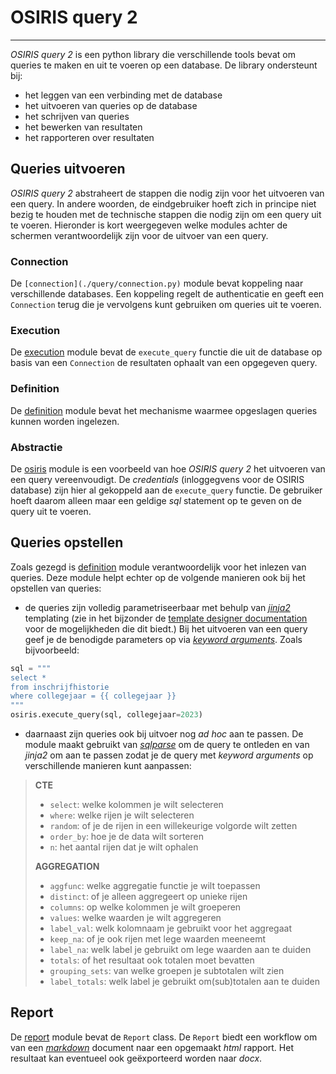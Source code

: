 # OSIRIS query 2
---
*OSIRIS query 2* is een python library die verschillende tools bevat om queries te maken en uit te voeren op een database. De library ondersteunt bij:

- het leggen van een verbinding met de database
- het uitvoeren van queries op de database
- het schrijven van queries
- het bewerken van resultaten
- het rapporteren over resultaten

## Queries uitvoeren
*OSIRIS query 2* abstraheert de stappen die nodig zijn voor het uitvoeren van een query. In andere woorden, de eindgebruiker hoeft zich in principe niet bezig te houden met de technische stappen die nodig zijn om een query uit te voeren. Hieronder is kort weergegeven welke modules achter de schermen verantwoordelijk zijn voor de uitvoer van een query.

### Connection
De `[connection](./query/connection.py)` module bevat koppeling naar verschillende databases. Een koppeling regelt de authenticatie en geeft een `Connection` terug die je vervolgens kunt gebruiken om queries uit te voeren.

### Execution
De [execution](./query/execution.py) module bevat de `execute_query` functie die uit de database op basis van een `Connection` de resultaten ophaalt van een opgegeven query.

### Definition
De [definition](./query/definition.py) module bevat het mechanisme waarmee opgeslagen queries kunnen worden ingelezen.

### Abstractie
De [osiris](./query/osiris.py) module is een voorbeeld van hoe *OSIRIS query 2* het uitvoeren van een query vereenvoudigt. De *credentials* (inloggegvens voor de OSIRIS database) zijn hier al gekoppeld aan de `execute_query` functie. De gebruiker hoeft daarom alleen maar een geldige *sql* statement op te geven on de query uit te voeren.

## Queries opstellen
Zoals gezegd is [definition](./query/definition.py) module verantwoordelijk voor het inlezen van queries. Deze module helpt echter op de volgende manieren ook bij het opstellen van queries:

- de queries zijn volledig parametriseerbaar met behulp van [*jinja2*](https://jinja.palletsprojects.com/en/3.0.x/) templating (zie in het bijzonder de [template designer documentation](https://jinja.palletsprojects.com/en/3.0.x/templates/) voor de mogelijkheden die dit biedt.) Bij het uitvoeren van een query geef je de benodigde parameters op via [*keyword arguments*](https://docs.python.org/3/tutorial/controlflow.html#keyword-arguments). Zoals bijvoorbeeld:

```python
sql = """
select *
from inschrijfhistorie
where collegejaar = {{ collegejaar }}
"""
osiris.execute_query(sql, collegejaar=2023)
```
- daarnaast zijn queries ook bij uitvoer nog *ad hoc* aan te passen. De module maakt gebruikt van [*sqlparse*](https://sqlparse.readthedocs.io/en/latest/) om de query te ontleden en van *jinja2* om aan te passen zodat je de query met *keyword arguments* op verschillende manieren kunt aanpassen:

> **CTE**
> - `select`: welke kolommen je wilt selecteren
> - `where`: welke rijen je wilt selecteren
> - `random`: of je de rijen in een willekeurige volgorde wilt zetten
> - `order_by`: hoe je de data wilt sorteren
> - `n`: het aantal rijen dat je wilt ophalen
>
> **AGGREGATION**
> - `aggfunc`: welke aggregatie functie je wilt toepassen
> - `distinct`: of je alleen aggregeert op unieke rijen
> - `columns`: op welke kolommen je wilt groeperen
> - `values`: welke waarden je wilt aggregeren
> - `label_val`: welk kolomnaam je gebruikt voor het aggregaat
> - `keep_na`: of je ook rijen met lege waarden meeneemt
> - `label_na`: welk label je gebruikt om lege waarden aan te duiden
> - `totals`: of het resultaat ook totalen moet bevatten
> - `grouping_sets`: van welke groepen je subtotalen wilt zien
> - `label_totals`: welk label je gebruikt om(sub)totalen aan te duiden

## Report
De [report](./query/report.py) module bevat de `Report` class. De `Report` biedt een workflow om van een [*markdown*](https://daringfireball.net/projects/markdown/) document naar een opgemaakt *html* rapport. Het resultaat kan eventueel ook geëxporteerd worden naar *docx*.
